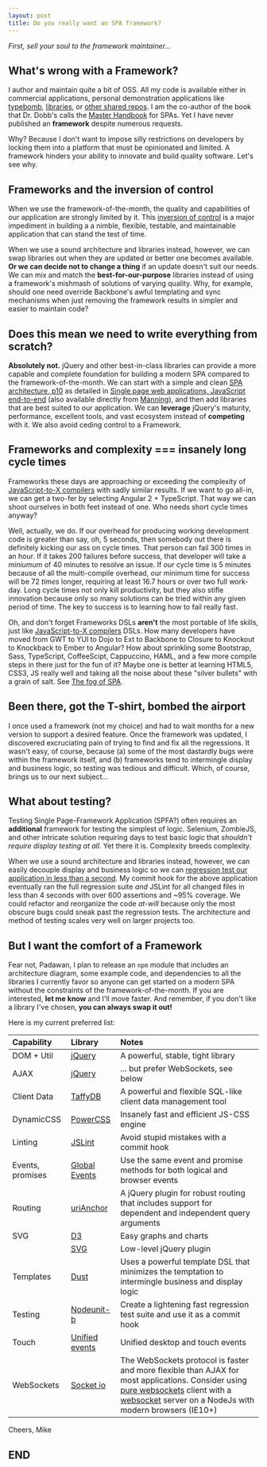 ```yaml
---
layout: post
title: Do you really want an SPA framework?
---
```

*First, sell your soul to the framework maintainer...*

What's wrong with a Framework?
------------------------------
I author and maintain quite a bit of OSS.
All my code is available either in commercial applications, 
personal demonstration applications like
[typebomb](http://michaelmikowski.com/typebomb/),
[libraries](https://www.npmjs.com/~mikem), or [other shared
repos](//https://github.com/mmikowski).  I am the co-author of 
the book that Dr. Dobb's calls the [Master
Handbook](http://www.drdobbs.com/joltawards/jolt-awards-the-best-books/240169070?pgno=5)
for SPAs.  Yet I have never published an **framework** despite numerous requests.

Why? Because I don't want to impose silly restrictions
on developers by locking them into a platform that must be opinionated
and limited.  A framework hinders your ability to innovate
and build quality software. Let's see why.

Frameworks and the inversion of control
---------------------------------------
When we use the framework-of-the-month, the quality and capabilities of our 
application are strongly limited by it. This [inversion
of control][4] is a major impediment in building a a nimble, flexible, testable,
and maintainable application that can stand the test of time.

When we use a sound architecture and libraries instead, however, we can swap 
libraries out when they are updated or better one becomes
available. **Or we can decide not to change a thing** if an update doesn't suit 
our needs. We can mix and match the **best-for-our-purpose** libraries instead of using
a framework's mishmash of solutions of varying quality.  Why, for example, should one
need override Backbone's awful templating and sync mechanisms when just removing
the framework results in simpler and easier to maintain code?

Does this mean we need to write everything from scratch?
--------------------------------------------------------
**Absolutely not.**  jQuery and other best-in-class libraries can provide a
more capable and complete foundation for building a modern SPA compared
to the framework-of-the-month.  We can start with
a simple and clean [SPA architecture, p10][1] as detailed in 
[Single page web applications, JavaScript end-to-end][2]
(also available directly from [Manning][3]), and then add libraries
that are best suited to our application.  We can **leverage** jQuery's
maturity, performance, excellent tools, and vast ecosystem instead
of **competing** with it.  We also avoid ceding control to a Framework.

Frameworks and complexity === insanely long cycle times
-------------------------------------------------------
Frameworks these days are approaching or exceeding the complexity of
[JavaScript-to-X compilers](http://mmikowski.github.io/the_kraken/)
with sadly similar results.  If we want to go all-in, we can get a two-fer
by selecting Angular 2 + TypeScript.  That way we can shoot ourselves in both feet
instead of one.  Who needs short cycle times anyway?

Well, actually, we do.  If our overhead for producing working development
code is greater than say, oh, 5 seconds, then somebody out there is
definitely kicking our ass on cycle times.  That person can fail 300 times
in an hour.  If it takes 200 failures before success, that developer will
take a *miniumum* of 40 minutes to resolve an issue.  If *our* cycle time
is 5 minutes because of all the multi-compile overhead, our minimum time 
for success will be 72 *times* longer, requiring at least 16.7 hours or over
two full work-day. Long cycle times not only kill productivity, but they
also stifle innovation because only so many solutions can be tried within 
any given period of time.  The key to success is to learning how to fail
really fast.

Oh, and don't forget Frameworks DSLs **aren't** the most portable of life skills,
just like [JavaScript-to-X compilers](http://mmikowski.github.io/the_kraken/)
DSLs. How many developers have moved from GWT to YUI to Dojo to Ext to Backbone
to Closure to Knockout to Knockback to Ember to Angular?  How about sprinkling
some Bootstrap, Sass, TypeScript, CoffeeScipt,
Cappuccino, HAML, and a few more compile steps in there just for the fun of
it?  Maybe one is better at learning HTML5, CSS3, JS really well and taking 
all the noise about these "silver bullets" with a grain of salt.  See [The fog
of SPA](https://github.com/mmikowski/spa/raw/master/slides/2013-04-02-the_fog_of_spa.pdf).

Been there, got the T-shirt, bombed the airport
-----------------------------------------------
I once used a framework (not my choice) and had to wait months for a new
version to support a desired feature. Once the framework was updated,
I discovered excruciating pain of trying to find and fix all the regressions.
It wasn't easy, of course, because (a) some of the most dastardly bugs were 
within the framework itself, and (b) frameworks tend to intermingle display
and business logic, so testing was tedious and difficult.  Which, of course,
brings us to our next subject...

What about testing?
-------------------
Testing Single Page-Framework Application
(SPFA?) often requires an **additional** framework for testing the
simplest of logic. Selenium, ZombieJS, and other intricate solution
requiring days to test basic logic that *shouldn't require display
testing at all.*  Yet there it is. Complexity breeds complexity.

When we use a sound architecture and libraries instead, however, 
we can easily decouple display and business logic so we can 
[regression test our application in less than a second][5].
My commit hook for the above application eventually ran the full
regression suite *and* JSLint for all changed files in less than
4 seconds with over 600 assertions and ~95% coverage.  We could 
refactor and reorganize the code *at-will* because only the most
obscure bugs could sneak past the regression tests.  The 
architecture and method of testing scales very well on larger 
projects too.

But I want the comfort of a Framework
--------------------------------------
Fear not, Padawan, I plan to release an `npm` module that includes an 
architecture diagram, some example code, and dependencies to all the 
libraries I currently favor so anyone can get started on a modern SPA 
without the constraints of the framework-of-the-month.  If you are interested,
**let me know** and I'll move faster.  And remember, if you don't like a 
library I've chosen, **you can always swap it out!**

Here is my current preferred list:

| Capability   | Library              | Notes                             |
| :----------- | :------------------- | :-------------------------------- |
| DOM + Util   | [jQuery][6]          | A powerful, stable, tight library |
| AJAX         | [jQuery][6]          | ... but prefer WebSockets, see below |
| Client Data  | [TaffyDB][7]         | A powerful and flexible SQL-like client data management tool |
| DynamicCSS   | [PowerCSS][8]        | Insanely fast and efficient JS-CSS engine |
| Linting      | [JSLint][9]          | Avoid stupid mistakes with a commit hook |
| Events, promises | [Global Events][10] | Use the same event and promise methods for both logical and browser events |
| Routing      | [uriAnchor][11]      | A jQuery plugin for robust routing that includes support for dependent and independent query arguments |
| SVG          | [D3][12]             | Easy graphs and charts            |
|              | [SVG][13]            | Low-level jQuery plugin           |
| Templates    | [Dust][14]           | Uses a powerful template DSL that minimizes the temptation to intermingle  business and display logic |
| Testing      | [Nodeunit-b][15]     | Create a lightening fast regression test suite and use it as a commit hook |
| Touch        | [Unified events][16] | Unified desktop and touch events  |
| WebSockets   | [Socket io][17]      | The WebSockets protocol is faster and more flexible than AJAX for most applications. Consider using [pure websockets][18] client with a [websocket][19] server on a NodeJs with modern browsers (IE10+) |

Cheers, Mike

END
---
[1]:https://github.com/mmikowski/spa/blob/master/slides/2013-10-22-make_it_rock.pdf
[2]:http://www.amazon.com/dp/1617290750
[3]:http://manning.com/mikowski
[4]:https://aerotwist.com/blog/the-cost-of-frameworks
[5]:https://youtu.be/aoH0J6lL2w0?t=47m15s
[6]:http://jquery.com/download
[7]:https://github.com/typicaljoe/taffydb
[8]:https://www.npmjs.com/package/powercss
[9]:https://www.npmjs.com/package/jslint
[10]:https://github.com/mmikowski/jquery.event.gevent
[11]:https://github.com/mmikowski/urianchor
[12]:https://github.com/mbostock/d3
[13]:http://keith-wood.name/svg.html
[14]:http://linkedin.github.io/dustjs
[15]:https://www.npmjs.com/package/nodeunit-b
[16]:https://github.com/mmikowski/jquery.event.ue
[17]:http://socket.io
[18]:https://developer.mozilla.org/en-US/docs/Web/API/WebSockets_API/Writing_WebSocket_client_applications
[19]:https://www.npmjs.com/package/websocket
[20]:http://absurdjs.com/
[21]:http://www.responsivejs.com/
